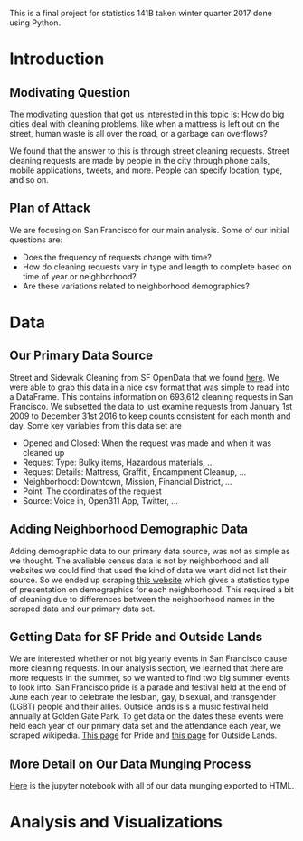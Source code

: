 This is a final project for statistics 141B taken winter quarter 2017 done using Python. 

# Introduction

## Modivating Question 

The modivating question that got us interested in this topic is: How do big cities deal with cleaning problems, like when a mattress is left out on the street, human waste is all over the road, or a garbage can overflows? 

We found that the answer to this is through street cleaning requests. Street cleaning requests are made by people in the city through phone calls, mobile applications, tweets, and more. People can specify location, type, and so on. 

## Plan of Attack 

We are focusing on San Francisco for our main analysis. Some of our initial questions are: 

* Does the frequency of requests change with time?
* How do cleaning requests vary in type and length to complete based on time of year or neighborhood? 
* Are these variations related to neighborhood demographics?

# Data

## Our Primary Data Source

Street and Sidewalk Cleaning from SF OpenData that we found [here](https://data.sfgov.org/City-Management-and-Ethics/Street-and-Sidewalk-Cleaning/h3eg-w3pj). We were able to grab this data in a nice csv format that was simple to read into a DataFrame. This contains information on 693,612 cleaning requests in San Francisco. We subsetted the data to just examine requests from January 1st 2009 to December 31st 2016 to keep counts consistent for each month and day. Some key variables from this data set are 

* Opened and Closed: When the request was made and when it was cleaned up
* Request Type: Bulky items, Hazardous materials, ...
* Request Details: Mattress, Graffiti, Encampment Cleanup, ...
* Neighborhood: Downtown, Mission, Financial District, ...
* Point: The coordinates of the request
* Source: Voice in, Open311 App, Twitter, ...

## Adding Neighborhood Demographic Data

Adding demographic data to our primary data source, was not as simple as we thought. The avaliable census data is not by neighborhood and all websites we could find that used the kind of data we want did not list their source. So we ended up scraping [this website](http://www.city-data.com/nbmaps/neigh-San-Francisco-California.html) which gives a statistics type of presentation on demographics for each neighborhood. This required a bit of cleaning due to differences between the neighborhood names in the scraped data and our primary data set. 

## Getting Data for SF Pride and Outside Lands 

We are interested whether or not big yearly events in San Francisco cause more cleaning requests. In our analysis section, we learned that there are more requests in the summer, so we wanted to find two big summer events to look into. San Francisco pride is a parade and festival held at the end of June each year to celebrate the lesbian, gay, bisexual, and transgender (LGBT) people and their allies. Outside lands is s a music festival held annually at Golden Gate Park. To get data on the dates these events were held each year of our primary data set and the attendance each year, we scraped wikipedia. [This page](https://en.wikipedia.org/wiki/San_Francisco_Pride) for Pride and [this page](https://en.wikipedia.org/wiki/Outside_Lands_Music_and_Arts_Festival) for Outside Lands. 

## More Detail on Our Data Munging Process

[Here]() is the jupyter notebook with all of our data munging exported to HTML.

# Analysis and Visualizations

